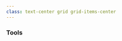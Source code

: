```yaml
---
class: text-center grid grid-items-center
---
```

<div>

### Tools

<div class="flex gap-4 flex-justify-center mt-10">

<v-click>

<Card text="npm">
    <logos-npm-icon style="font-size: 50px;" />
</Card>

</v-click>

<v-click>

<Card text="Vite">
    <logos-vitejs style="font-size: 50px;" />
</Card>


</v-click>

</div>
</div>

<!-- 
First of all, we need a **package manager**:
- why? We want to use already existing solutions for frontend development tasks.
- We will use NPM for this

We need a bundler as well:
- we want to use TypeScript
- and optimize our code for production
- our bundler of choice for is Vite

Let's see how we would build our app with vite ->

-->